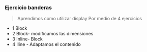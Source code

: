 ### Ejercicio banderas

> Aprendimos como utilizar display
> Por medio de 4 ejercicios

* 1 Block
* 2 Block- modificamos las dimensiones
* 3 Inline- Block
* 4 Iline - Adaptamos el contenido